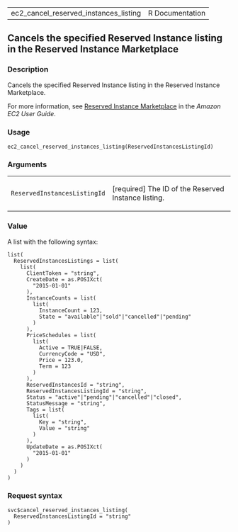 <table style="width: 100%;">
<tbody>
<tr class="odd">
<td>ec2_cancel_reserved_instances_listing</td>
<td style="text-align: right;">R Documentation</td>
</tr>
</tbody>
</table>

## Cancels the specified Reserved Instance listing in the Reserved Instance Marketplace

### Description

Cancels the specified Reserved Instance listing in the Reserved Instance
Marketplace.

For more information, see [Reserved Instance
Marketplace](https://docs.aws.amazon.com/AWSEC2/latest/UserGuide/ri-market-general.html)
in the *Amazon EC2 User Guide*.

### Usage

    ec2_cancel_reserved_instances_listing(ReservedInstancesListingId)

### Arguments

<table>
<colgroup>
<col style="width: 35%" />
<col style="width: 65%" />
</colgroup>
<tbody>
<tr class="odd">
<td><code
id="ec2_cancel_reserved_instances_listing_:_ReservedInstancesListingId">ReservedInstancesListingId</code></td>
<td><p>[required] The ID of the Reserved Instance listing.</p></td>
</tr>
</tbody>
</table>

### Value

A list with the following syntax:

    list(
      ReservedInstancesListings = list(
        list(
          ClientToken = "string",
          CreateDate = as.POSIXct(
            "2015-01-01"
          ),
          InstanceCounts = list(
            list(
              InstanceCount = 123,
              State = "available"|"sold"|"cancelled"|"pending"
            )
          ),
          PriceSchedules = list(
            list(
              Active = TRUE|FALSE,
              CurrencyCode = "USD",
              Price = 123.0,
              Term = 123
            )
          ),
          ReservedInstancesId = "string",
          ReservedInstancesListingId = "string",
          Status = "active"|"pending"|"cancelled"|"closed",
          StatusMessage = "string",
          Tags = list(
            list(
              Key = "string",
              Value = "string"
            )
          ),
          UpdateDate = as.POSIXct(
            "2015-01-01"
          )
        )
      )
    )

### Request syntax

    svc$cancel_reserved_instances_listing(
      ReservedInstancesListingId = "string"
    )
